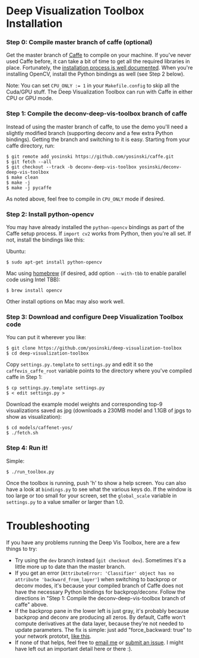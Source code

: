 # Deep Visualization Toolbox Installation



### Step 0: Compile master branch of caffe (optional)

Get the master branch of [Caffe](http://caffe.berkeleyvision.org/) to compile on your
machine. If you've never used Caffe before, it can take a bit of time to get all the required libraries in place. Fortunately, the [installation process is well documented](http://caffe.berkeleyvision.org/installation.html). When you're installing OpenCV, install the Python bindings as well (see Step 2 below).

Note: You can set `CPU_ONLY := 1` in your `Makefile.config` to skip all the Cuda/GPU stuff. The Deep Visualization Toolbox can run with Caffe in either CPU or GPU mode.



### Step 1: Compile the deconv-deep-vis-toolbox branch of caffe

Instead of using the master branch of caffe, to use the demo
you'll need a slightly modified branch (supporting deconv and a few
extra Python bindings). Getting the branch and switching to it is easy.
Starting from your caffe directory, run:

    $ git remote add yosinski https://github.com/yosinski/caffe.git
    $ git fetch --all
    $ git checkout --track -b deconv-deep-vis-toolbox yosinski/deconv-deep-vis-toolbox
    $ make clean
    $ make -j
    $ make -j pycaffe

As noted above, feel free to compile in `CPU_ONLY` mode if desired.



### Step 2: Install python-opencv

You may have already installed the `python-opencv` bindings as part of the Caffe setup process. If `import cv2` works from Python, then you're all set. If not, install the bindings like this:

Ubuntu:

    $ sudo apt-get install python-opencv

Mac using [homebrew](http://brew.sh/) (if desired, add option `--with-tbb` to enable parallel code using Intel TBB):

    $ brew install opencv

Other install options on Mac may also work well.



### Step 3: Download and configure Deep Visualization Toolbox code

You can put it wherever you like:

    $ git clone https://github.com/yosinski/deep-visualization-toolbox
    $ cd deep-visualization-toolbox

Copy `settings.py.template` to `settings.py` and edit it so the `caffevis_caffe_root` variable points to the directory where you've compiled caffe in Step 1:

    $ cp settings.py.template settings.py
    $ < edit settings.py >

Download the example model weights and corresponding top-9 visualizations saved as jpg (downloads a 230MB model and 1.1GB of jpgs to show as visualization):

    $ cd models/caffenet-yos/
    $ ./fetch.sh



### Step 4: Run it!

Simple:

    $ ./run_toolbox.py

Once the toolbox is running, push 'h' to show a help screen. You can also have a look at `bindings.py` to see what the various keys do. If the window is too large or too small for your screen, set the `global_scale` variable in `settings.py` to a value smaller or larger than 1.0.




# Troubleshooting

If you have any problems running the Deep Vis Toolbox, here are a few things to try:

 * Try using the `dev` branch instead (`git checkout dev`). Sometimes it's a little more up to date than the master branch.
 * If you get an error (`AttributeError: 'Classifier' object has no attribute 'backward_from_layer'`) when switching to backprop or deconv modes, it's because your compiled branch of Caffe does not have the necessary Python bindings for backprop/deconv. Follow the directions in "Step 1: Compile the deconv-deep-vis-toolbox branch of caffe" above.
 * If the backprop pane in the lower left is just gray, it's probably because backprop and deconv are producing all zeros. By default, Caffe won't compute derivatives at the data layer, because they're not needed to update parameters. The fix is simple: just add "force_backward: true" to your network prototxt, [like this](https://github.com/yosinski/deep-visualization-toolbox/blob/master/models/caffenet-yos/caffenet-yos-deploy.prototxt#L7).
 * If none of that helps, feel free to [email me](http://yosinski.com/) or [submit an issue](https://github.com/yosinski/deep-visualization-toolbox/issues). I might have left out an important detail here or there :).
